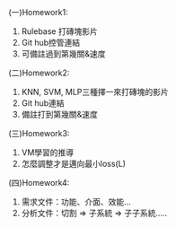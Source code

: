 (一)Homework1:
1. Rulebase 打磚塊影片
2. Git hub控管連結
3. 可備註過到第幾關&速度

(二)Homework2:
1. KNN, SVM, MLP三種擇一來打磚塊的影片
2. Git hub連結
3. 備註打到第幾關&速度

(三)Homework3:
1. VM學習的推導
2. 怎麼調整才是邁向最小loss(L)

(四)Homework4:
1. 需求文件：功能、介面、效能...
2. 分析文件：切割 => 子系統 => 子子系統.....
